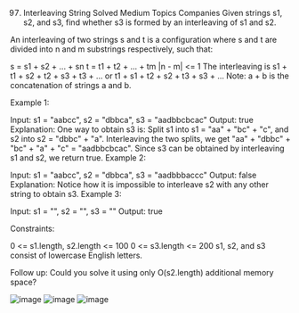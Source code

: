 97. Interleaving String
Solved
Medium
Topics
Companies
Given strings s1, s2, and s3, find whether s3 is formed by an interleaving of s1 and s2.

An interleaving of two strings s and t is a configuration where s and t are divided into n and m 
substrings
 respectively, such that:

s = s1 + s2 + ... + sn
t = t1 + t2 + ... + tm
|n - m| <= 1
The interleaving is s1 + t1 + s2 + t2 + s3 + t3 + ... or t1 + s1 + t2 + s2 + t3 + s3 + ...
Note: a + b is the concatenation of strings a and b.

 

Example 1:


Input: s1 = "aabcc", s2 = "dbbca", s3 = "aadbbcbcac"
Output: true
Explanation: One way to obtain s3 is:
Split s1 into s1 = "aa" + "bc" + "c", and s2 into s2 = "dbbc" + "a".
Interleaving the two splits, we get "aa" + "dbbc" + "bc" + "a" + "c" = "aadbbcbcac".
Since s3 can be obtained by interleaving s1 and s2, we return true.
Example 2:

Input: s1 = "aabcc", s2 = "dbbca", s3 = "aadbbbaccc"
Output: false
Explanation: Notice how it is impossible to interleave s2 with any other string to obtain s3.
Example 3:

Input: s1 = "", s2 = "", s3 = ""
Output: true
 

Constraints:

0 <= s1.length, s2.length <= 100
0 <= s3.length <= 200
s1, s2, and s3 consist of lowercase English letters.
 

Follow up: Could you solve it using only O(s2.length) additional memory space?

![image](https://github.com/bettafish15/algorithms/assets/40290448/8f8a5188-a323-4e79-9ff3-9cdd8a60233d)
![image](https://github.com/bettafish15/algorithms/assets/40290448/427034ef-4fbf-48a1-9b60-d4a097f1064f)
![image](https://github.com/bettafish15/algorithms/assets/40290448/49b8f04c-f03d-432e-ac5e-5ae93457105d)


